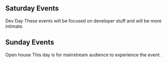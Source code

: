 ## Saturday Events
Dev Day
These events will be focused on developer stuff and will be more intimate.

## Sunday Events
Open house 
This day is for mainstream audience to experience the event.
